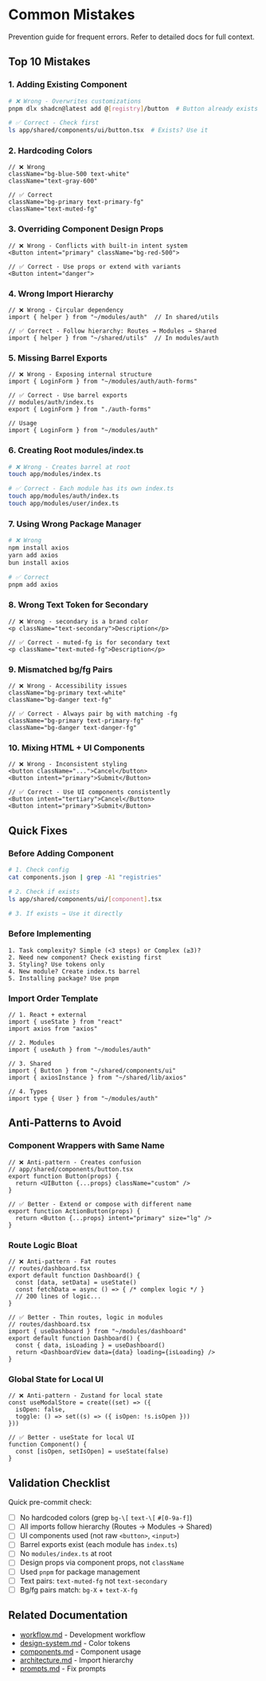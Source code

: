 # Common Mistakes

Prevention guide for frequent errors. Refer to detailed docs for full context.

## Top 10 Mistakes

### 1. Adding Existing Component
```bash
# ❌ Wrong - Overwrites customizations
pnpm dlx shadcn@latest add @[registry]/button  # Button already exists

# ✅ Correct - Check first
ls app/shared/components/ui/button.tsx  # Exists? Use it
```

### 2. Hardcoding Colors
```tsx
// ❌ Wrong
className="bg-blue-500 text-white"
className="text-gray-600"

// ✅ Correct
className="bg-primary text-primary-fg"
className="text-muted-fg"
```

### 3. Overriding Component Design Props
```tsx
// ❌ Wrong - Conflicts with built-in intent system
<Button intent="primary" className="bg-red-500">

// ✅ Correct - Use props or extend with variants
<Button intent="danger">
```

### 4. Wrong Import Hierarchy
```tsx
// ❌ Wrong - Circular dependency
import { helper } from "~/modules/auth"  // In shared/utils

// ✅ Correct - Follow hierarchy: Routes → Modules → Shared
import { helper } from "~/shared/utils"  // In modules/auth
```

### 5. Missing Barrel Exports
```tsx
// ❌ Wrong - Exposing internal structure
import { LoginForm } from "~/modules/auth/auth-forms"

// ✅ Correct - Use barrel exports
// modules/auth/index.ts
export { LoginForm } from "./auth-forms"

// Usage
import { LoginForm } from "~/modules/auth"
```

### 6. Creating Root modules/index.ts
```bash
# ❌ Wrong - Creates barrel at root
touch app/modules/index.ts

# ✅ Correct - Each module has its own index.ts
touch app/modules/auth/index.ts
touch app/modules/user/index.ts
```

### 7. Using Wrong Package Manager
```bash
# ❌ Wrong
npm install axios
yarn add axios
bun install axios

# ✅ Correct
pnpm add axios
```

### 8. Wrong Text Token for Secondary
```tsx
// ❌ Wrong - secondary is a brand color
<p className="text-secondary">Description</p>

// ✅ Correct - muted-fg is for secondary text
<p className="text-muted-fg">Description</p>
```

### 9. Mismatched bg/fg Pairs
```tsx
// ❌ Wrong - Accessibility issues
className="bg-primary text-white"
className="bg-danger text-fg"

// ✅ Correct - Always pair bg with matching -fg
className="bg-primary text-primary-fg"
className="bg-danger text-danger-fg"
```

### 10. Mixing HTML + UI Components
```tsx
// ❌ Wrong - Inconsistent styling
<button className="...">Cancel</button>
<Button intent="primary">Submit</Button>

// ✅ Correct - Use UI components consistently
<Button intent="tertiary">Cancel</Button>
<Button intent="primary">Submit</Button>
```

## Quick Fixes

### Before Adding Component
```bash
# 1. Check config
cat components.json | grep -A1 "registries"

# 2. Check if exists
ls app/shared/components/ui/[component].tsx

# 3. If exists → Use it directly
```

### Before Implementing
```
1. Task complexity? Simple (<3 steps) or Complex (≥3)?
2. Need new component? Check existing first
3. Styling? Use tokens only
4. New module? Create index.ts barrel
5. Installing package? Use pnpm
```

### Import Order Template
```tsx
// 1. React + external
import { useState } from "react"
import axios from "axios"

// 2. Modules
import { useAuth } from "~/modules/auth"

// 3. Shared
import { Button } from "~/shared/components/ui"
import { axiosInstance } from "~/shared/lib/axios"

// 4. Types
import type { User } from "~/modules/auth"
```

## Anti-Patterns to Avoid

### Component Wrappers with Same Name
```tsx
// ❌ Anti-pattern - Creates confusion
// app/shared/components/button.tsx
export function Button(props) {
  return <UIButton {...props} className="custom" />
}

// ✅ Better - Extend or compose with different name
export function ActionButton(props) {
  return <Button {...props} intent="primary" size="lg" />
}
```

### Route Logic Bloat
```tsx
// ❌ Anti-pattern - Fat routes
// routes/dashboard.tsx
export default function Dashboard() {
  const [data, setData] = useState()
  const fetchData = async () => { /* complex logic */ }
  // 200 lines of logic...
}

// ✅ Better - Thin routes, logic in modules
// routes/dashboard.tsx
import { useDashboard } from "~/modules/dashboard"
export default function Dashboard() {
  const { data, isLoading } = useDashboard()
  return <DashboardView data={data} loading={isLoading} />
}
```

### Global State for Local UI
```tsx
// ❌ Anti-pattern - Zustand for local state
const useModalStore = create((set) => ({
  isOpen: false,
  toggle: () => set((s) => ({ isOpen: !s.isOpen }))
}))

// ✅ Better - useState for local UI
function Component() {
  const [isOpen, setIsOpen] = useState(false)
}
```

## Validation Checklist

Quick pre-commit check:

- [ ] No hardcoded colors (grep `bg-\[` `text-\[` `#[0-9a-f]`)
- [ ] All imports follow hierarchy (Routes → Modules → Shared)
- [ ] UI components used (not raw `<button>`, `<input>`)
- [ ] Barrel exports exist (each module has `index.ts`)
- [ ] No `modules/index.ts` at root
- [ ] Design props via component props, not `className`
- [ ] Used `pnpm` for package management
- [ ] Text pairs: `text-muted-fg` not `text-secondary`
- [ ] Bg/fg pairs match: `bg-X` + `text-X-fg`

## Related Documentation

- [workflow.md](workflow.md) - Development workflow
- [design-system.md](design-system.md) - Color tokens
- [components.md](components.md) - Component usage
- [architecture.md](architecture.md) - Import hierarchy
- [prompts.md](prompts.md) - Fix prompts
